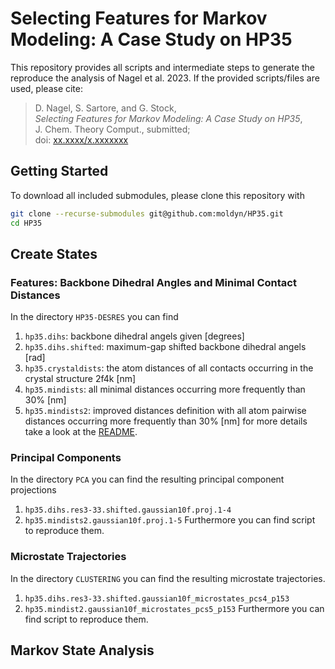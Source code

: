 # Selecting Features for Markov Modeling: A Case Study on HP35
This repository provides all scripts and intermediate steps to generate the
reproduce the analysis of Nagel et al. 2023. If the provided scripts/files are
used, please cite:
> D. Nagel, S. Sartore, and G. Stock,  
> *Selecting Features for Markov Modeling: A Case Study on HP35*,  
> J. Chem. Theory Comput., submitted;  
> doi: [xx.xxxx/x.xxxxxxx](https://aip.scitation.org/doi/xx.xxxx/x.xxxxxxx)

## Getting Started
To download all included submodules, please clone this repository with
```bash
git clone --recurse-submodules git@github.com:moldyn/HP35.git
cd HP35
```
## Create States
### Features: Backbone Dihedral Angles and Minimal Contact Distances
In the directory `HP35-DESRES` you can find
1. `hp35.dihs`: backbone dihedral angels given [degrees]
1. `hp35.dihs.shifted`: maximum-gap shifted backbone dihedral angels [rad]
1. `hp35.crystaldists`: the atom distances of all contacts occurring in the crystal structure 2f4k [nm]
1. `hp35.mindists`: all minimal distances occurring more frequently than 30% [nm]
1. `hp35.mindists2`: improved distances definition with all atom pairwise distances occurring more frequently than 30% [nm]
for more details take a look at the [README](HP35-DESRES/README.md).

### Principal Components
In the directory `PCA` you can find the resulting principal component projections
1. `hp35.dihs.res3-33.shifted.gaussian10f.proj.1-4`
1. `hp35.mindists2.gaussian10f.proj.1-5`
Furthermore you can find script to reproduce them.

### Microstate Trajectories
In the directory `CLUSTERING` you can find the resulting microstate trajectories.
1. `hp35.dihs.res3-33.shifted.gaussian10f_microstates_pcs4_p153`
1. `hp35.mindist2.gaussian10f_microstates_pcs5_p153`
Furthermore you can find script to reproduce them.

## Markov State Analysis
